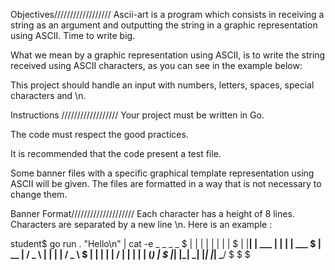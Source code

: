 Objectives//////////////////
Ascii-art is a program which consists in receiving a string as an argument and outputting the string in a graphic representation using ASCII. Time to write big.

What we mean by a graphic representation using ASCII, is to write the string received using ASCII characters, as you can see in the example below:

This project should handle an input with numbers, letters, spaces, special characters and \n.


Instructions //////////////////
Your project must be written in Go.

The code must respect the good practices.

It is recommended that the code present a test file.

Some banner files with a specific graphical template representation using ASCII will be given. The files are formatted in a way that is not necessary to change them.

Banner Format////////////////////
Each character has a height of 8 lines.
Characters are separated by a new line \n.
Here is an example  :

student$ go run . "Hello\n" | cat -e
 _    _          _   _          $
| |  | |        | | | |         $
| |__| |   ___  | | | |   ___   $
|  __  |  / _ \ | | | |  / _ \  $
| |  | | |  __/ | | | | | (_) | $
|_|  |_|  \___| |_| |_|  \___/  $
                                $
                                $